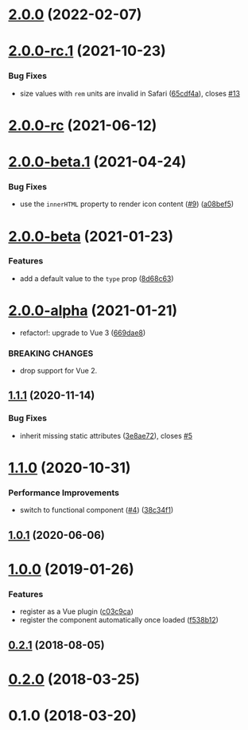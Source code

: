 # [2.0.0](https://github.com/fengyuanchen/vue-feather/compare/v2.0.0-rc.1...v2.0.0) (2022-02-07)



# [2.0.0-rc.1](https://github.com/fengyuanchen/vue-feather/compare/v2.0.0-rc...v2.0.0-rc.1) (2021-10-23)


### Bug Fixes

* size values with `rem` units are invalid in Safari ([65cdf4a](https://github.com/fengyuanchen/vue-feather/commit/65cdf4a0221c0b3b13656a01235b41133a8f81f9)), closes [#13](https://github.com/fengyuanchen/vue-feather/issues/13)



# [2.0.0-rc](https://github.com/fengyuanchen/vue-feather/compare/v2.0.0-beta.1...v2.0.0-rc) (2021-06-12)



# [2.0.0-beta.1](https://github.com/fengyuanchen/vue-feather/compare/v2.0.0-beta...v2.0.0-beta.1) (2021-04-24)


### Bug Fixes

* use the `innerHTML` property to render icon content ([#9](https://github.com/fengyuanchen/vue-feather/issues/9)) ([a08bef5](https://github.com/fengyuanchen/vue-feather/commit/a08bef5bc3b9b6e93a0773754429af5c556c3ea1))



# [2.0.0-beta](https://github.com/fengyuanchen/vue-feather/compare/v2.0.0-alpha...v2.0.0-beta) (2021-01-23)


### Features

* add a default value to the `type` prop ([8d68c63](https://github.com/fengyuanchen/vue-feather/commit/8d68c6361aee33ced6acce8588b13343be611bd2))



# [2.0.0-alpha](https://github.com/fengyuanchen/vue-feather/compare/v1.1.1...v2.0.0-alpha) (2021-01-21)


* refactor!: upgrade to Vue 3 ([669dae8](https://github.com/fengyuanchen/vue-feather/commit/669dae8e5c9d897618280b4de1c78e767c44d020))


### BREAKING CHANGES

* drop support for Vue 2.



## [1.1.1](https://github.com/fengyuanchen/vue-feather/compare/v1.1.0...v1.1.1) (2020-11-14)


### Bug Fixes

* inherit missing static attributes ([3e8ae72](https://github.com/fengyuanchen/vue-feather/commit/3e8ae72bb18fc2cc7b5c8ea5c6f815cf1b6afd26)), closes [#5](https://github.com/fengyuanchen/vue-feather/issues/5)



# [1.1.0](https://github.com/fengyuanchen/vue-feather/compare/v1.0.1...v1.1.0) (2020-10-31)


### Performance Improvements

* switch to functional component ([#4](https://github.com/fengyuanchen/vue-feather/issues/4)) ([38c34f1](https://github.com/fengyuanchen/vue-feather/commit/38c34f1316c561098d1b4bb26c9e455fc506991a))



## [1.0.1](https://github.com/fengyuanchen/vue-feather/compare/v1.0.0...v1.0.1) (2020-06-06)



# [1.0.0](https://github.com/fengyuanchen/vue-feather/compare/v0.2.1...v1.0.0) (2019-01-26)


### Features

* register as a Vue plugin ([c03c9ca](https://github.com/fengyuanchen/vue-feather/commit/c03c9ca6bb71a9b5c96debddfb46343b101a5e90))
* register the component automatically once loaded ([f538b12](https://github.com/fengyuanchen/vue-feather/commit/f538b12e67670fa34868fb8e10676f054b16dd11))



## [0.2.1](https://github.com/fengyuanchen/vue-feather/compare/v0.2.0...v0.2.1) (2018-08-05)



# [0.2.0](https://github.com/fengyuanchen/vue-feather/compare/v0.1.0...v0.2.0) (2018-03-25)



# 0.1.0 (2018-03-20)



